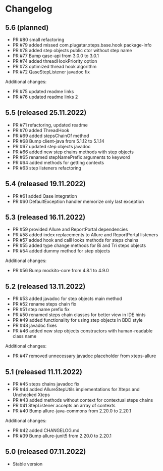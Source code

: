 # Changelog

## 5.6 (planned)

* PR #80 small refactoring
* PR #79 added missed com.plugatar.xteps.base.hook package-info
* PR #78 added step objects public ctor without step name
* PR #77 Bump qase-api from 3.0.0 to 3.0.1
* PR #74 added threadHookPriority option
* PR #73 optimized thread hook algorithm
* PR #72 QaseStepListener javadoc fix

Additional changes:

* PR #75 updated readme links
* PR #76 updated readme links 2

## 5.5 (released 25.11.2022)

* PR #71 refactoring, updated readme
* PR #70 added ThreadHook
* PR #69 added stepsChainOf method
* PR #68 Bump client-java from 5.1.12 to 5.1.14
* PR #67 updated step objects javadoc
* PR #66 added new step chains methods with step objects
* PR #65 renamed stepNamePrefix arguments to keyword
* PR #64 added methods for getting contexts
* PR #63 step listeners refactoring

## 5.4 (released 19.11.2022)

* PR #61 added Qase integration
* PR #60 DefaultException handler memorize only last exception

## 5.3 (released 16.11.2022)

* PR #59 provided Allure and ReportPortal dependencies
* PR #58 added index replacements to Allure and ReportPortal listeners
* PR #57 added hook and callHooks methods for steps chains
* PR #55 added type change methods for Bi and Tri steps objects
* PR #54 added dummy method for step objects

Additional changes:

* PR #56 Bump mockito-core from 4.8.1 to 4.9.0

## 5.2 (released 13.11.2022)

* PR #53 added javadoc for step objects main method
* PR #52 rename steps chain fix
* PR #51 step name prefix fix
* PR #50 renamed steps chain classes for better view in IDE hints
* PR #49 added functionality for using step objects in BDD style
* PR #48 javadoc fixes
* PR #46 added new step objects constructors with human-readable class name

Additional changes:

* PR #47 removed unnecessary javadoc placeholder from xteps-allure

## 5.1 (released 11.11.2022)

* PR #45 steps chains javadoc fix
* PR #44 added AllureStepUtils implementations for Xteps and Unchecked Xteps
* PR #43 added methods without context for contextual steps chains
* PR #41 StepListener accepts an array of contexts
* PR #40 Bump allure-java-commons from 2.20.0 to 2.20.1

Additional changes:

* PR #42 added CHANGELOG.md
* PR #39 Bump allure-junit5 from 2.20.0 to 2.20.1

## 5.0 (released 07.11.2022)

* Stable version
